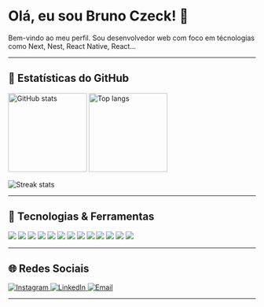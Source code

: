 # Olá, eu sou Bruno Czeck! 👋
Bem-vindo ao meu perfil. Sou desenvolvedor web com foco em técnologias como Next, Nest, React Native, React...

---

## 🌟 Estatísticas do GitHub

<p>
  <img 
       src="https://github-readme-stats.vercel.app/api?username=BrunoCzeck&show_icons=true&theme=dark" 
       alt="GitHub stats"
       height="160"
  />
  <img 
       src="https://github-readme-stats.vercel.app/api/top-langs/?username=BrunoCzeck&layout=compact&theme=dark" 
       alt="Top langs"
       height="160"
  />
</p>

<p>
  <img 
       src="https://github-readme-streak-stats.herokuapp.com/?user=BrunoCzeck&theme=dark" 
       alt="Streak stats" 
  />
</p>

---

## 🚀 Tecnologias & Ferramentas

<p>
   <img src="https://img.shields.io/badge/-NestJS-E0234E?style=flat&logo=nestjs&logoColor=white" />
  <img src="https://img.shields.io/badge/-Next.js-000000?style=flat&logo=next.js&logoColor=white" />
  <img src="https://img.shields.io/badge/-TypeScript-3178C6?style=flat&logo=typescript&logoColor=white" />
  <img src="https://img.shields.io/badge/-Tailwind%20CSS-38B2AC?style=flat&logo=tailwind-css&logoColor=white" />
  <img src="https://img.shields.io/badge/-Styled--Components-DB7093?style=flat&logo=styled-components&logoColor=white" />
  <img src="https://img.shields.io/badge/-React-61DAFB?style=flat&logo=react&logoColor=black" />
  <img src="https://img.shields.io/badge/-React%20Native-61DAFB?style=flat&logo=react&logoColor=black" />
  <img src="https://img.shields.io/badge/-JavaScript-F7DF1E?style=flat&logo=javascript&logoColor=black" />
  <img src="https://img.shields.io/badge/-HTML5-E34F26?style=flat&logo=html5&logoColor=white" />
  <img src="https://img.shields.io/badge/-CSS3-1572B6?style=flat&logo=css3&logoColor=white" />
  <img src="https://img.shields.io/badge/-Node.js-339933?style=flat&logo=node.js&logoColor=white" />
  <img src="https://img.shields.io/badge/-Express.js-000000?style=flat&logo=express&logoColor=white" />
  <img src="https://img.shields.io/badge/-Bootstrap-7952B3?style=flat&logo=bootstrap&logoColor=white" />
</p>

---

## 🌐 Redes Sociais

<p>
  <a href="https://www.instagram.com/bgck_" target="_blank">
    <img 
         src="https://img.shields.io/badge/Instagram-E4405F?style=for-the-badge&logo=instagram&logoColor=white" 
         alt="Instagram" 
    />
  </a>
  <a href="https://www.linkedin.com/in/bruno-czeck/" target="_blank">
    <img 
         src="https://img.shields.io/badge/LinkedIn-0A66C2?style=for-the-badge&logo=linkedin&logoColor=white" 
         alt="LinkedIn" 
    />
  </a>
  <a href="mailto:brunoczeck@hotmail.com" target="_blank">
    <img 
         src="https://img.shields.io/badge/Outlook-0078D4?style=for-the-badge&logo=microsoft-outlook&logoColor=white" 
         alt="Email" 
    />
  </a>
</p>

---
